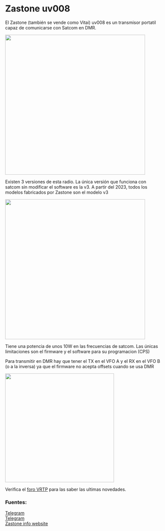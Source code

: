 # Zastone uv008

El Zastone (también se vende como Vitai) uv008 es un transmisor portatil capaz de comunicarse con Satcom en DMR.

<img height="450" src="/../_img/radios/zastone_uv008.png" />

Existen 3 versiones de esta radio. La única versión que funciona con satcom sin modificar el software es la v3.
A partir del 2023, todos los modelos fabricados por Zastone son el modelo v3

<img height="450" src="/../_img/radios/uv008_models.jpg" />

Tiene una potencia de unos 10W en las frecuencias de satcom.
Las únicas limitaciones son el firmware y el software para su programacion (CPS)

Para transmitir en DMR hay que tener el TX en el VFO A y el RX en el VFO B (o a la inversa) ya que el firmware no acepta offsets cuando se usa DMR

<img height="350" src="/../_img/radios/uv008_dmr.png" />

Verifica el [foro VRTP](https://vrtp.ru/index.php?showtopic=33914&st=60) para las saber las ultimas novedades.

### Fuentes:

[Telegram](https://t.me/Zaston_M7_Pirates)  
[Telegram](https://t.me/zastone8)  
[Zastone info website](https://telegra.ph/Instrukciya-programmirovaniya-Zastone-UV008-v3-s-AES256-04-03)  
